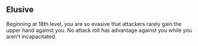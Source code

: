 ## Elusive
Beginning at 18th level, you are so evasive that attackers rarely gain the upper hand against you. No attack roll has advantage against you while you aren’t incapacitated.
